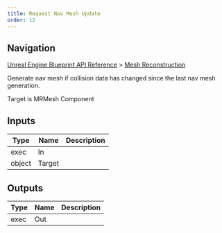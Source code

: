 ```yaml
---
title: Request Nav Mesh Update
order: 12
---
```

## Navigation

[Unreal Engine Blueprint API Reference](https://dev.epicgames.com/documentation/en-us/unreal-engine/BlueprintAPI) > [Mesh Reconstruction](https://dev.epicgames.com/documentation/en-us/unreal-engine/BlueprintAPI/MeshReconstruction)

Generate nav mesh if collision data has changed since the last nav mesh generation.

Target is MRMesh Component

## Inputs

| Type | Name | Description |
| --- | --- | --- |
| exec | In |  |
| object | Target |  |

## Outputs

| Type | Name | Description |
| --- | --- | --- |
| exec | Out |  |
